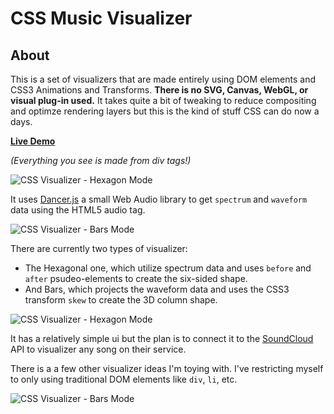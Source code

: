 # CSS Music Visualizer

## About

This is a set of visualizers that are made entirely using DOM elements and CSS3 Animations and Transforms. **There is no SVG, Canvas, WebGL, or visual plug-in used.** It takes quite a bit of tweaking to reduce compositing and optimze rendering layers but this is the kind of stuff CSS can do now a days.

[**Live Demo**](http://likethemammal.github.io/css-visualizer)


*(Everything you see is made from div tags!)*

![CSS Visualizer - Hexagon Mode](http://i.imgur.com/E6PfK3j.png?1)

It uses [Dancer.js](https://github.com/jsantell/dancer.js) a small Web Audio library to get `spectrum` and `waveform` data using the HTML5 audio tag.

![CSS Visualizer - Bars Mode](http://i.imgur.com/hBcYVJ9.png?1)

There are currently two types of visualizer:

 * The Hexagonal one, which utilize spectrum data and uses `before` and `after` psudeo-elements to create the six-sided shape.
 * And Bars, which projects the waveform data and uses the CSS3 transform `skew` to create the 3D column shape.

![CSS Visualizer - Hexagon Mode](http://i.imgur.com/R1MpAA6.png)

It has a relatively simple ui but the plan is to connect it to the [SoundCloud](http://SoundCloud.com) API to visualizer any song on their service.

There is a a few other visualizer ideas I'm toying with. I've restricting myself to only using traditional DOM elements like `div`, `li`, etc.

![CSS Visualizer - Bars Mode](http://i.imgur.com/WkTcNR5.png)
